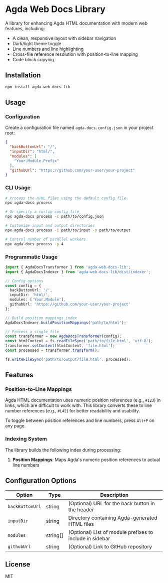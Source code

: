 # Agda Web Docs Library

A library for enhancing Agda HTML documentation with modern web features, including:

- A clean, responsive layout with sidebar navigation
- Dark/light theme toggle
- Line numbers and line highlighting
- Cross-file reference resolution with position-to-line mapping
- Code block copying

## Installation

```bash
npm install agda-web-docs-lib
```

## Usage

### Configuration

Create a configuration file named `agda-docs.config.json` in your project root:

```json
{
  "backButtonUrl": "/",
  "inputDir": "html/",
  "modules": [
    "Your.Module.Prefix"
  ],
  "githubUrl": "https://github.com/your-user/your-project"
}
```

### CLI Usage

```bash
# Process the HTML files using the default config file
npx agda-docs process

# Or specify a custom config file
npx agda-docs process -c path/to/config.json

# Customize input and output directories
npx agda-docs process -i path/to/input -o path/to/output

# Control number of parallel workers
npx agda-docs process -p 4
```

### Programmatic Usage

```typescript
import { AgdaDocsTransformer } from 'agda-web-docs-lib';
import { AgdaDocsIndexer } from 'agda-web-docs-lib/dist/indexer';

// Config options
const config = {
  backButtonUrl: '/',
  inputDir: 'html/',
  modules: ['Your.Module'],
  githubUrl: 'https://github.com/your-user/your-project'
};

// Build position mappings index
AgdaDocsIndexer.buildPositionMappings('path/to/html');

// Process a single file
const transformer = new AgdaDocsTransformer(config);
const htmlContent = fs.readFileSync('path/to/file.html', 'utf-8');
transformer.setContent(htmlContent, 'file.html');
const processed = transformer.transform();

fs.writeFileSync('path/to/output/file.html', processed);
```

## Features

### Position-to-Line Mappings

Agda HTML documentation uses numeric position references (e.g., `#123`) in links, which are difficult to work with. This library converts these to line number references (e.g., `#L42`) for better readability and usability.

To toggle between position references and line numbers, press `Alt+P` on any page.

### Indexing System

The library builds the following index during processing:

1. **Position Mappings**: Maps Agda's numeric position references to actual line numbers

## Configuration Options

| Option | Type | Description |
|--------|------|-------------|
| `backButtonUrl` | string | (Optional) URL for the back button in the header |
| `inputDir` | string | Directory containing Agda-generated HTML files |
| `modules` | string[] | (Optional) List of module prefixes to include in sidebar |
| `githubUrl` | string | (Optional) Link to GitHub repository |

## License

MIT
